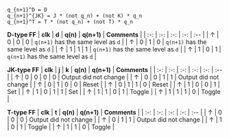    
```  
q_{n+1}^D = D 
q_{n+1}^{JK} = J * (not q_n) + (not K) * q_n
q_{n+1}^T = T * (not q_n) + (not T) * q_n
```

   **D-type FF**
   | **clk** | **d** | **q(n)** | **q(n+1)** | **Comments** |
   | :-: | :-: | :-: | :-: | :-- |
   | ↑ | 0 | 0 | 0 | `q(n+1)` has the same level as `d` |
   | ↑ | 0 | 1 | 0 | `q(n+1)` has the same level as `d` |
   | ↑ | 1 | 1 | 1 | `q(n+1)` has the same level as `d` |
   | ↑ | 1 | 0 | 1 | `q(n+1)` has the same level as `d` |

   **JK-type FF**
   | **clk** | **j** | **k** | **q(n)** | **q(n+1)** | **Comments** |
   | :-: | :-: | :-: | :-: | :-: | :-- |
   | ↑ | 0 | 0 | 0 | 0 | Output did not change |
   | ↑ | 0 | 0 | 1 | 1 | Output did not change |
   | ↑ | 0 | 1 | 0 | 0 | Reset |
   | ↑ | 0 | 1 | 1 | 0 | Reset |
   | ↑ | 1 | 0 | 0 | 1 | Set |
   | ↑ | 1 | 0 | 1 | 1 | Set |
   | ↑ | 1 | 1 | 0 | 1 | Toggle |
   | ↑ | 1 | 1 | 1 | 0 | Toggle |

   **T-type FF**
   | **clk** | **t** | **q(n)** | **q(n+1)** | **Comments** |
   | :-: | :-: | :-: | :-: | :-- |
   | ↑ | 0 | 0 | 0 | Output did not change |
   | ↑ | 0 | 1 | 1 | Output did not change |
   | ↑ | 1 | 0 | 1 | Toggle |
   | ↑ | 1 | 1 | 0 | Toggle |

<a name="part1"></a>